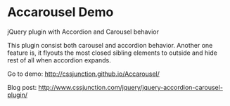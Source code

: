 Accarousel Demo
===============

jQuery plugin with Accordion and Carousel behavior

This plugin consist both carousel and accordion behavior. Another one feature is, it flyouts the most closed sibling elements to outside and hide rest of all when accordion expands.

Go to demo: http://cssjunction.github.io/Accarousel/

Blog post: http://www.cssjunction.com/jquery/jquery-accordion-carousel-plugin/
